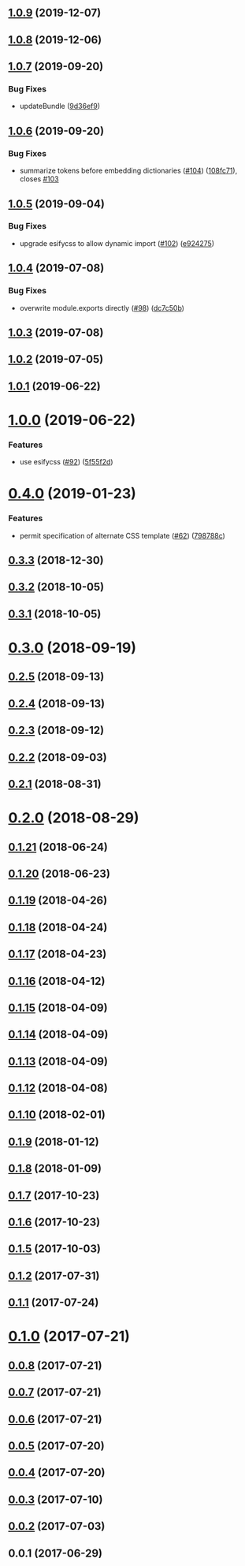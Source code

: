 <a name="1.0.9"></a>
## [1.0.9](https://github.com/kei-ito/rollup-plugin-embed-css/compare/v1.0.8...v1.0.9) (2019-12-07)



<a name="1.0.8"></a>
## [1.0.8](https://github.com/kei-ito/rollup-plugin-embed-css/compare/v1.0.7...v1.0.8) (2019-12-06)



<a name="1.0.7"></a>
## [1.0.7](https://github.com/kei-ito/rollup-plugin-embed-css/compare/v1.0.6...v1.0.7) (2019-09-20)


### Bug Fixes

* updateBundle ([9d36ef9](https://github.com/kei-ito/rollup-plugin-embed-css/commit/9d36ef9))



<a name="1.0.6"></a>
## [1.0.6](https://github.com/kei-ito/rollup-plugin-embed-css/compare/v1.0.5...v1.0.6) (2019-09-20)


### Bug Fixes

* summarize tokens before embedding dictionaries ([#104](https://github.com/kei-ito/rollup-plugin-embed-css/issues/104)) ([108fc71](https://github.com/kei-ito/rollup-plugin-embed-css/commit/108fc71)), closes [#103](https://github.com/kei-ito/rollup-plugin-embed-css/issues/103)



<a name="1.0.5"></a>
## [1.0.5](https://github.com/kei-ito/rollup-plugin-embed-css/compare/v1.0.4...v1.0.5) (2019-09-04)


### Bug Fixes

* upgrade esifycss to allow dynamic import ([#102](https://github.com/kei-ito/rollup-plugin-embed-css/issues/102)) ([e924275](https://github.com/kei-ito/rollup-plugin-embed-css/commit/e924275))



<a name="1.0.4"></a>
## [1.0.4](https://github.com/kei-ito/rollup-plugin-embed-css/compare/v1.0.3...v1.0.4) (2019-07-08)


### Bug Fixes

* overwrite module.exports directly ([#98](https://github.com/kei-ito/rollup-plugin-embed-css/issues/98)) ([dc7c50b](https://github.com/kei-ito/rollup-plugin-embed-css/commit/dc7c50b))



<a name="1.0.3"></a>
## [1.0.3](https://github.com/kei-ito/rollup-plugin-embed-css/compare/v1.0.2...v1.0.3) (2019-07-08)



<a name="1.0.2"></a>
## [1.0.2](https://github.com/kei-ito/rollup-plugin-embed-css/compare/v1.0.1...v1.0.2) (2019-07-05)



<a name="1.0.1"></a>
## [1.0.1](https://github.com/kei-ito/rollup-plugin-embed-css/compare/v1.0.0...v1.0.1) (2019-06-22)



<a name="1.0.0"></a>
# [1.0.0](https://github.com/kei-ito/rollup-plugin-embed-css/compare/v0.4.0...v1.0.0) (2019-06-22)


### Features

* use esifycss ([#92](https://github.com/kei-ito/rollup-plugin-embed-css/issues/92)) ([5f55f2d](https://github.com/kei-ito/rollup-plugin-embed-css/commit/5f55f2d))



<a name="0.4.0"></a>
# [0.4.0](https://github.com/kei-ito/rollup-plugin-embed-css/compare/v0.3.3...v0.4.0) (2019-01-23)


### Features

* permit specification of alternate CSS template ([#62](https://github.com/kei-ito/rollup-plugin-embed-css/issues/62)) ([798788c](https://github.com/kei-ito/rollup-plugin-embed-css/commit/798788c))



<a name="0.3.3"></a>
## [0.3.3](https://github.com/kei-ito/rollup-plugin-embed-css/compare/v0.3.2...v0.3.3) (2018-12-30)



<a name="0.3.2"></a>
## [0.3.2](https://github.com/kei-ito/rollup-plugin-embed-css/compare/v0.3.1...v0.3.2) (2018-10-05)



<a name="0.3.1"></a>
## [0.3.1](https://github.com/kei-ito/rollup-plugin-embed-css/compare/v0.3.0...v0.3.1) (2018-10-05)



<a name="0.3.0"></a>
# [0.3.0](https://github.com/kei-ito/rollup-plugin-embed-css/compare/v0.2.5...v0.3.0) (2018-09-19)



<a name="0.2.5"></a>
## [0.2.5](https://github.com/kei-ito/rollup-plugin-embed-css/compare/v0.2.4...v0.2.5) (2018-09-13)



<a name="0.2.4"></a>
## [0.2.4](https://github.com/kei-ito/rollup-plugin-embed-css/compare/v0.2.3...v0.2.4) (2018-09-13)



<a name="0.2.3"></a>
## [0.2.3](https://github.com/kei-ito/rollup-plugin-embed-css/compare/v0.2.2...v0.2.3) (2018-09-12)



<a name="0.2.2"></a>
## [0.2.2](https://github.com/kei-ito/rollup-plugin-embed-css/compare/v0.2.1...v0.2.2) (2018-09-03)



<a name="0.2.1"></a>
## [0.2.1](https://github.com/kei-ito/rollup-plugin-embed-css/compare/v0.2.0...v0.2.1) (2018-08-31)



<a name="0.2.0"></a>
# [0.2.0](https://github.com/kei-ito/rollup-plugin-embed-css/compare/v0.1.21...v0.2.0) (2018-08-29)



<a name="0.1.21"></a>
## [0.1.21](https://github.com/kei-ito/rollup-plugin-embed-css/compare/v0.1.20...v0.1.21) (2018-06-24)



<a name="0.1.20"></a>
## [0.1.20](https://github.com/kei-ito/rollup-plugin-embed-css/compare/v0.1.19...v0.1.20) (2018-06-23)



<a name="0.1.19"></a>
## [0.1.19](https://github.com/kei-ito/rollup-plugin-embed-css/compare/v0.1.18...v0.1.19) (2018-04-26)



<a name="0.1.18"></a>
## [0.1.18](https://github.com/kei-ito/rollup-plugin-embed-css/compare/v0.1.17...v0.1.18) (2018-04-24)



<a name="0.1.17"></a>
## [0.1.17](https://github.com/kei-ito/rollup-plugin-embed-css/compare/v0.1.16...v0.1.17) (2018-04-23)



<a name="0.1.16"></a>
## [0.1.16](https://github.com/kei-ito/rollup-plugin-embed-css/compare/v0.1.15...v0.1.16) (2018-04-12)



<a name="0.1.15"></a>
## [0.1.15](https://github.com/kei-ito/rollup-plugin-embed-css/compare/v0.1.14...v0.1.15) (2018-04-09)



<a name="0.1.14"></a>
## [0.1.14](https://github.com/kei-ito/rollup-plugin-embed-css/compare/v0.1.13...v0.1.14) (2018-04-09)



<a name="0.1.13"></a>
## [0.1.13](https://github.com/kei-ito/rollup-plugin-embed-css/compare/v0.1.12...v0.1.13) (2018-04-09)



<a name="0.1.12"></a>
## [0.1.12](https://github.com/kei-ito/rollup-plugin-embed-css/compare/v0.1.10...v0.1.12) (2018-04-08)



<a name="0.1.10"></a>
## [0.1.10](https://github.com/kei-ito/rollup-plugin-embed-css/compare/v0.1.9...v0.1.10) (2018-02-01)



<a name="0.1.9"></a>
## [0.1.9](https://github.com/kei-ito/rollup-plugin-embed-css/compare/v0.1.8...v0.1.9) (2018-01-12)



<a name="0.1.8"></a>
## [0.1.8](https://github.com/kei-ito/rollup-plugin-embed-css/compare/v0.1.7...v0.1.8) (2018-01-09)



<a name="0.1.7"></a>
## [0.1.7](https://github.com/kei-ito/rollup-plugin-embed-css/compare/v0.1.6...v0.1.7) (2017-10-23)



<a name="0.1.6"></a>
## [0.1.6](https://github.com/kei-ito/rollup-plugin-embed-css/compare/v0.1.5...v0.1.6) (2017-10-23)



<a name="0.1.5"></a>
## [0.1.5](https://github.com/kei-ito/rollup-plugin-embed-css/compare/v0.1.4...v0.1.5) (2017-10-03)



<a name="0.1.2"></a>
## [0.1.2](https://github.com/kei-ito/rollup-plugin-embed-css/compare/v0.1.1...v0.1.2) (2017-07-31)



<a name="0.1.1"></a>
## [0.1.1](https://github.com/kei-ito/rollup-plugin-embed-css/compare/v0.1.0...v0.1.1) (2017-07-24)



<a name="0.1.0"></a>
# [0.1.0](https://github.com/kei-ito/rollup-plugin-embed-css/compare/v0.0.8...v0.1.0) (2017-07-21)



<a name="0.0.8"></a>
## [0.0.8](https://github.com/kei-ito/rollup-plugin-embed-css/compare/v0.0.7...v0.0.8) (2017-07-21)



<a name="0.0.7"></a>
## [0.0.7](https://github.com/kei-ito/rollup-plugin-embed-css/compare/v0.0.6...v0.0.7) (2017-07-21)



<a name="0.0.6"></a>
## [0.0.6](https://github.com/kei-ito/rollup-plugin-embed-css/compare/v0.0.5...v0.0.6) (2017-07-21)



<a name="0.0.5"></a>
## [0.0.5](https://github.com/kei-ito/rollup-plugin-embed-css/compare/v0.0.4...v0.0.5) (2017-07-20)



<a name="0.0.4"></a>
## [0.0.4](https://github.com/kei-ito/rollup-plugin-embed-css/compare/v0.0.3...v0.0.4) (2017-07-20)



<a name="0.0.3"></a>
## [0.0.3](https://github.com/kei-ito/rollup-plugin-embed-css/compare/v0.0.2...v0.0.3) (2017-07-10)



<a name="0.0.2"></a>
## [0.0.2](https://github.com/kei-ito/rollup-plugin-embed-css/compare/v0.0.1...v0.0.2) (2017-07-03)



<a name="0.0.1"></a>
## 0.0.1 (2017-06-29)



